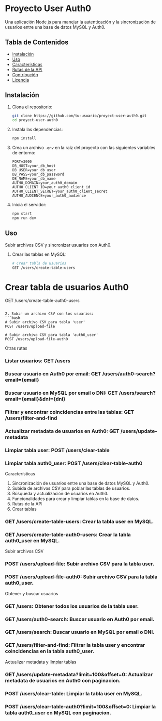 # Proyecto User Auth0

Una aplicación Node.js para manejar la autenticación y la sincronización de usuarios entre una base de datos MySQL y Auth0.

## Tabla de Contenidos

-   [Instalación](#instalación)
-   [Uso](#uso)
-   [Características](#características)
-   [Rutas de la API](#rutas-de-la-api)
-   [Contribución](#contribución)
-   [Licencia](#licencia)

## Instalación

1. Clona el repositorio:
    ```bash
    git clone https://github.com/tu-usuario/proyect-user-auth0.git
    cd proyect-user-auth0
    ```
2. Instala las dependencias:
    ```bash
    npm install
    ```
3. Crea un archivo `.env` en la raíz del proyecto con las siguientes variables de entorno:
    ```env
    PORT=3000
    DB_HOST=your_db_host
    DB_USER=your_db_user
    DB_PASS=your_db_password
    DB_NAME=your_db_name
    AUTH0_DOMAIN=your_auth0_domain
    AUTH0_CLIENT_ID=your_auth0_client_id
    AUTH0_CLIENT_SECRET=your_auth0_client_secret
    AUTH0_AUDIENCE=your_auth0_audience
    ```
4. Inicia el servidor:
    ```bash
    npm start
    npm run dev
    ```

## Uso

Subir archivos CSV y sincronizar usuarios con Auth0.

1. Crear las tablas en MySQL:
    ```bash
    # Crear tabla de usuarios
    GET /users/create-table-users
    ```

# Crear tabla de usuarios Auth0

GET /users/create-table-auth0-users

````

2. Subir un archivo CSV con los usuarios:
```bash
# Subir archivo CSV para tabla 'user'
POST /users/upload-file

# Subir archivo CSV para tabla 'auth0_user'
POST /users/upload-file-auth0
````

Otras rutas
### Listar usuarios: GET /users
### Buscar usuario en Auth0 por email: GET /users/auth0-search?email={email}
### Buscar usuario en MySQL por email o DNI: GET /users/search?email={email}&dni={dni}
### Filtrar y encontrar coincidencias entre las tablas: GET /users/filter-and-find
### Actualizar metadata de usuarios en Auth0: GET /users/update-metadata
### Limpiar tabla user: POST /users/clear-table
### Limpiar tabla auth0_user: POST /users/clear-table-auth0

Características
1. Sincronización de usuarios entre una base de datos MySQL y Auth0.
2. Subida de archivos CSV para poblar las tablas de usuarios.
3. Búsqueda y actualización de usuarios en Auth0.
4. Funcionalidades para crear y limpiar tablas en la base de datos.
5. Rutas de la API
6. Crear tablas
### GET /users/create-table-users: Crear la tabla user en MySQL.
### GET /users/create-table-auth0-users: Crear la tabla auth0_user en MySQL.
Subir archivos CSV
### POST /users/upload-file: Subir archivo CSV para la tabla user.
### POST /users/upload-file-auth0: Subir archivo CSV para la tabla auth0_user.
Obtener y buscar usuarios
### GET /users: Obtener todos los usuarios de la tabla user.
### GET /users/auth0-search: Buscar usuario en Auth0 por email.
### GET /users/search: Buscar usuario en MySQL por email o DNI.
### GET /users/filter-and-find: Filtrar la tabla user y encontrar coincidencias en la tabla auth0_user.
Actualizar metadata y limpiar tablas
### GET /users/update-metadata?limit=100&offset=0: Actualizar metadata de usuarios en Auth0 con paginacion.
### POST /users/clear-table: Limpiar la tabla user en MySQL.
### POST /users/clear-table-auth0?limit=100&offset=0: Limpiar la tabla auth0_user en MySQL con paginacion.

